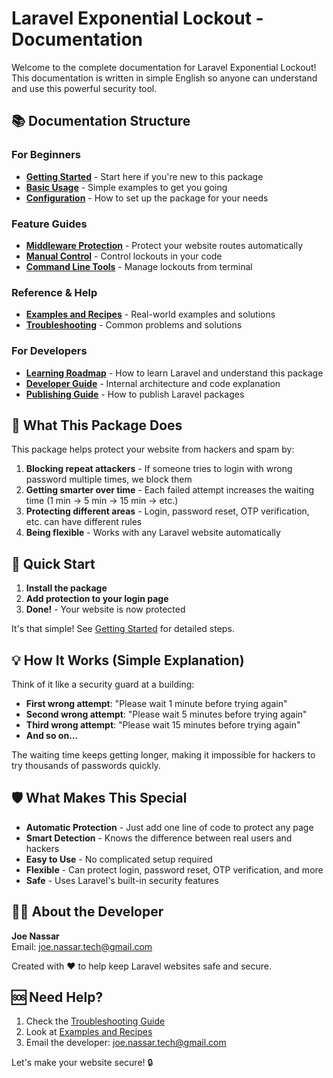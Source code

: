 # Laravel Exponential Lockout - Documentation

Welcome to the complete documentation for Laravel Exponential Lockout! This documentation is written in simple English so anyone can understand and use this powerful security tool.

## 📚 Documentation Structure

### For Beginners
- **[Getting Started](getting-started.md)** - Start here if you're new to this package
- **[Basic Usage](basic-usage.md)** - Simple examples to get you going
- **[Configuration](configuration.md)** - How to set up the package for your needs

### Feature Guides
- **[Middleware Protection](middleware-protection.md)** - Protect your website routes automatically
- **[Manual Control](manual-control.md)** - Control lockouts in your code
- **[Command Line Tools](command-line-tools.md)** - Manage lockouts from terminal

### Reference & Help
- **[Examples and Recipes](examples-and-recipes.md)** - Real-world examples and solutions
- **[Troubleshooting](troubleshooting.md)** - Common problems and solutions

### For Developers
- **[Learning Roadmap](learning-roadmap.md)** - How to learn Laravel and understand this package
- **[Developer Guide](developer-guide.md)** - Internal architecture and code explanation
- **[Publishing Guide](publishing-guide.md)** - How to publish Laravel packages

## 🎯 What This Package Does

This package helps protect your website from hackers and spam by:

1. **Blocking repeat attackers** - If someone tries to login with wrong password multiple times, we block them
2. **Getting smarter over time** - Each failed attempt increases the waiting time (1 min → 5 min → 15 min → etc.)
3. **Protecting different areas** - Login, password reset, OTP verification, etc. can have different rules
4. **Being flexible** - Works with any Laravel website automatically

## 🚀 Quick Start

1. **Install the package**
2. **Add protection to your login page**
3. **Done!** - Your website is now protected

It's that simple! See [Getting Started](getting-started.md) for detailed steps.

## 💡 How It Works (Simple Explanation)

Think of it like a security guard at a building:

- **First wrong attempt**: "Please wait 1 minute before trying again"
- **Second wrong attempt**: "Please wait 5 minutes before trying again"  
- **Third wrong attempt**: "Please wait 15 minutes before trying again"
- **And so on...**

The waiting time keeps getting longer, making it impossible for hackers to try thousands of passwords quickly.

## 🛡️ What Makes This Special

- **Automatic Protection** - Just add one line of code to protect any page
- **Smart Detection** - Knows the difference between real users and hackers
- **Easy to Use** - No complicated setup required
- **Flexible** - Can protect login, password reset, OTP verification, and more
- **Safe** - Uses Laravel's built-in security features

## 👨‍💻 About the Developer

**Joe Nassar**  
Email: joe.nassar.tech@gmail.com

Created with ❤️ to help keep Laravel websites safe and secure.

## 🆘 Need Help?

1. Check the [Troubleshooting Guide](troubleshooting.md)
2. Look at [Examples and Recipes](examples-and-recipes.md) 
3. Email the developer: joe.nassar.tech@gmail.com

Let's make your website secure! 🔒